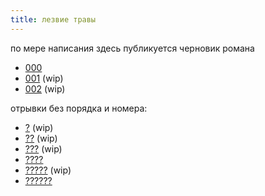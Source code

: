```yaml
---
title: лезвие травы
---
```


по мере написания здесь публикуется черновик романа

- [000](text/000.html)
- [001](text/001.html) (wip)
- [002](text/002.html) (wip)

отрывки без порядка и номера:

- [?](text/why-so-gloom.html) (wip)
- [??](text/visiting.html) (wip)
- [???](text/coughing.html) (wip)
- [????](text/ads.html)
- [?????](text/meeting.html) (wip)
- [??????](text/night.html)
